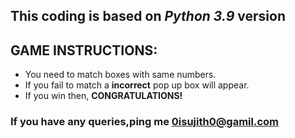 ## This coding is based on *Python 3.9* version
## GAME INSTRUCTIONS:
- You need to match boxes with same numbers.
- If you fail to match a **incorrect** pop up box will appear.
- If you win then, **CONGRATULATIONS!**
### If you have any queries,ping me <0isujith0@gamil.com>
